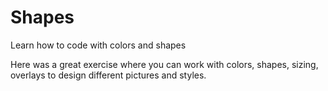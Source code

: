 # Shapes
Learn how to code with colors and shapes

Here was a great exercise where you can work with colors, shapes, sizing, overlays to design different pictures and styles.
